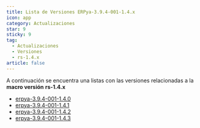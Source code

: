 ```yaml
---
title: Lista de Versiones ERPya-3.9.4-001-1.4.x
icon: app
category: Actualizaciones
star: 9
sticky: 9
tag:
  - Actualizaciones
  - Versiones
  - rs-1.4.x
article: false
---
```


A continuación se encuentra una listas con las versiones relacionadas a la **macro versión** **rs-1.4.x**

- [erpya-3.9.4-001-1.4.0](erpya-3.9.4-001-1.4.0.md)
- [erpya-3.9.4-001-1.4.1](erpya-3.9.4-001-1.4.1.md)
- [erpya-3.9.4-001-1.4.2](erpya-3.9.4-001-1.4.2.md)
- [erpya-3.9.4-001-1.4.3](erpya-3.9.4-001-1.4.3.md)
